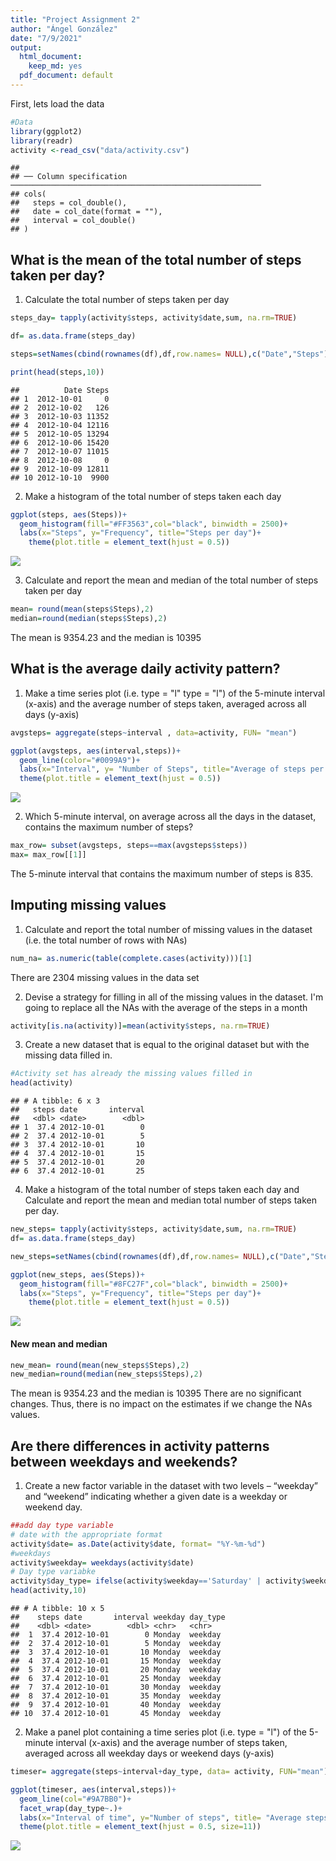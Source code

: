```yaml
---
title: "Project Assignment 2"
author: "Ángel González"
date: "7/9/2021"
output:
  html_document: 
    keep_md: yes
  pdf_document: default
---
```





First, lets load the data

```r
#Data
library(ggplot2)
library(readr)
activity <-read_csv("data/activity.csv")
```

```
## 
## ── Column specification ────────────────────────────────────────────────────────
## cols(
##   steps = col_double(),
##   date = col_date(format = ""),
##   interval = col_double()
## )
```

## What is the mean of the total number of steps taken per day?
1. Calculate the total number of steps taken per day

```r
steps_day= tapply(activity$steps, activity$date,sum, na.rm=TRUE)

df= as.data.frame(steps_day)

steps=setNames(cbind(rownames(df),df,row.names= NULL),c("Date","Steps") )

print(head(steps,10))
```

```
##          Date Steps
## 1  2012-10-01     0
## 2  2012-10-02   126
## 3  2012-10-03 11352
## 4  2012-10-04 12116
## 5  2012-10-05 13294
## 6  2012-10-06 15420
## 7  2012-10-07 11015
## 8  2012-10-08     0
## 9  2012-10-09 12811
## 10 2012-10-10  9900
```

2. Make a histogram of the total number of steps taken each day

```r
ggplot(steps, aes(Steps))+
  geom_histogram(fill="#FF3563",col="black", binwidth = 2500)+
  labs(x="Steps", y="Frequency", title="Steps per day")+
    theme(plot.title = element_text(hjust = 0.5))
```

![](ReproducibleResearch_files/figure-html/unnamed-chunk-3-1.png)<!-- -->

3. Calculate and report the mean and median of the total number of steps taken per day

```r
mean= round(mean(steps$Steps),2)
median=round(median(steps$Steps),2)
```
The mean is 9354.23 and the median is 10395

## What is the average daily activity pattern?

1. Make a time series plot (i.e. 
type = "l"
type = "l") of the 5-minute interval (x-axis) and the average number of steps taken, averaged across all days (y-axis)

```r
avgsteps= aggregate(steps~interval , data=activity, FUN= "mean")

ggplot(avgsteps, aes(interval,steps))+
  geom_line(color="#0099A9")+
  labs(x="Interval", y= "Number of Steps", title="Average of steps per 5 minutes interval")+
  theme(plot.title = element_text(hjust = 0.5))
```

![](ReproducibleResearch_files/figure-html/unnamed-chunk-5-1.png)<!-- -->



2. Which 5-minute interval, on average across all the days in the dataset, contains the maximum number of steps?


```r
max_row= subset(avgsteps, steps==max(avgsteps$steps))
max= max_row[[1]]
```

The 5-minute interval that contains the maximum number of steps is 835. 


## Imputing missing values

1. Calculate and report the total number of missing values in the dataset (i.e. the total number of rows with 
NAs)

```r
num_na= as.numeric(table(complete.cases(activity)))[1]
```
There are 2304 missing values in the data set


2. Devise a strategy for filling in all of the missing values in the dataset. 
I'm going to replace all the NAs with the average of the steps in a month


```r
activity[is.na(activity)]=mean(activity$steps, na.rm=TRUE)
```

3. Create a new dataset that is equal to the original dataset but with the missing data filled in.

```r
#Activity set has already the missing values filled in
head(activity)
```

```
## # A tibble: 6 x 3
##   steps date       interval
##   <dbl> <date>        <dbl>
## 1  37.4 2012-10-01        0
## 2  37.4 2012-10-01        5
## 3  37.4 2012-10-01       10
## 4  37.4 2012-10-01       15
## 5  37.4 2012-10-01       20
## 6  37.4 2012-10-01       25
```

4. Make a histogram of the total number of steps taken each day and Calculate and report the mean and median total number of steps taken per day.


```r
new_steps= tapply(activity$steps, activity$date,sum, na.rm=TRUE)
df= as.data.frame(steps_day)

new_steps=setNames(cbind(rownames(df),df,row.names= NULL),c("Date","Steps") )

ggplot(new_steps, aes(Steps))+
  geom_histogram(fill="#8FC27F",col="black", binwidth = 2500)+
  labs(x="Steps", y="Frequency", title="Steps per day")+
    theme(plot.title = element_text(hjust = 0.5))
```

![](ReproducibleResearch_files/figure-html/unnamed-chunk-10-1.png)<!-- -->
#### New mean and median

```r
new_mean= round(mean(new_steps$Steps),2)
new_median=round(median(new_steps$Steps),2)
```

The mean is 9354.23 and the median is 10395
There are no significant changes. Thus, there is no impact on the estimates if we change the NAs values.


## Are there differences in activity patterns between weekdays and weekends?

1. Create a new factor variable in the dataset with two levels – “weekday” and “weekend” indicating whether a given date is a weekday or weekend day.


```r
##add day type variable
# date with the appropriate format
activity$date= as.Date(activity$date, format= "%Y-%m-%d")
#weekdays
activity$weekday= weekdays(activity$date)
# Day type variabke
activity$day_type= ifelse(activity$weekday=='Saturday' | activity$weekday=='Sunday', 'weekend','weekday')
head(activity,10)
```

```
## # A tibble: 10 x 5
##    steps date       interval weekday day_type
##    <dbl> <date>        <dbl> <chr>   <chr>   
##  1  37.4 2012-10-01        0 Monday  weekday 
##  2  37.4 2012-10-01        5 Monday  weekday 
##  3  37.4 2012-10-01       10 Monday  weekday 
##  4  37.4 2012-10-01       15 Monday  weekday 
##  5  37.4 2012-10-01       20 Monday  weekday 
##  6  37.4 2012-10-01       25 Monday  weekday 
##  7  37.4 2012-10-01       30 Monday  weekday 
##  8  37.4 2012-10-01       35 Monday  weekday 
##  9  37.4 2012-10-01       40 Monday  weekday 
## 10  37.4 2012-10-01       45 Monday  weekday
```

2. Make a panel plot containing a time series plot (i.e. 
type = "l") of the 5-minute interval (x-axis) and the average number of steps taken, averaged across all weekday days or weekend days (y-axis)


```r
timeser= aggregate(steps~interval+day_type, data= activity, FUN="mean")

ggplot(timeser, aes(interval,steps))+
  geom_line(col="#9A7BB0")+
  facet_wrap(day_type~.)+
  labs(x="Interval of time", y="Number of steps", title= "Average steps per time interval by type of day")+
  theme(plot.title = element_text(hjust = 0.5, size=11))
```

![](ReproducibleResearch_files/figure-html/unnamed-chunk-13-1.png)<!-- -->

